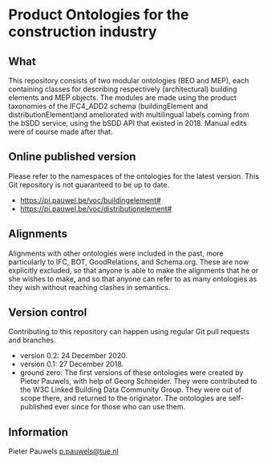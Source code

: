 # Product Ontologies for the construction industry

## What
This repository consists of two modular ontologies (BEO and MEP), each containing classes for describing respectively (architectural) building elements and MEP objects. The modules are made using the product taxonomies of the IFC4_ADD2 schema (buildingElement and distributionElement)and ameliorated with multilingual labels coming from the bSDD service, using the bSDD API that existed in 2018. Manual edits were of course made after that.

## Online published version
Please refer to the namespaces of the ontologies for the latest version. This Git repository is not guaranteed to be up to date.
- https://pi.pauwel.be/voc/buildingelement#
- https://pi.pauwel.be/voc/distributionelement#

## Alignments
Alignments with other ontologies were included in the past, more particularly to IFC, BOT, GoodRelations, and Schema.org. These are now explicitly excluded, so that anyone is able to make the alignments that he or she wishes to make, and so that anyone can refer to as many ontologies as they wish without reaching clashes in semantics.

## Version control
Contributing to this repository can happen using regular Git pull requests and branches.

- version 0.2: 24 December 2020.
- version 0.1: 27 December 2018.
- ground zero: The first versions of these ontologies were created by Pieter Pauwels, with help of Georg Schneider. They were contributed to the W3C Linked Building Data Community Group. They were out of scope there, and returned to the originator. The ontologies are self-published ever since for those who can use them.

## Information
Pieter Pauwels
p.pauwels@tue.nl

